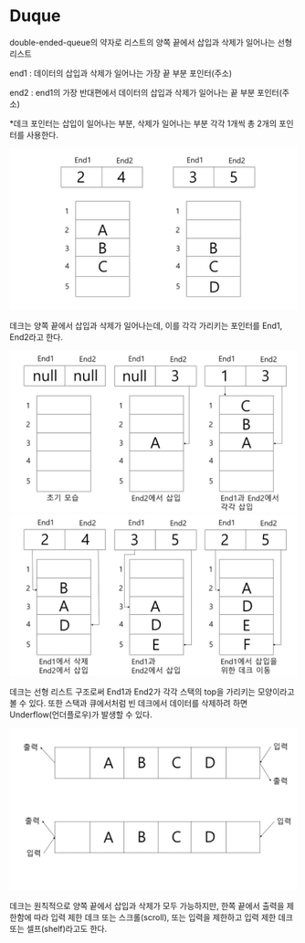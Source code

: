 # Duque

double-ended-queue의 약자로 리스트의 양쪽 끝에서 삽입과 삭제가 일어나는 선형 리스트


end1 : 데이터의 삽입과 삭제가 일어나는 가장 끝 부분 포인터(주소)

end2 : end1의 가장 반대편에서 데이터의 삽입과 삭제가 일어나는 끝 부분 포인터(주소)

\*데크 포인터는 삽입이 일어나는 부분, 삭제가 일어나는 부분 각각 1개씩 총 2개의 포인터를 사용한다.





![deque1](./images/deque1-min.JPG)





데크는 양쪽 끝에서 삽입과 삭제가 일어나는데, 이를 각각 가리키는 포인터를 End1, End2라고 한다.





![deque2](./images/deque2-min.JPG)
![deque3](./images/deque3-min.JPG)





데크는 선형 리스트 구조로써 End1과 End2가 각각 스택의 top을 가리키는 모양이라고 볼 수 있다. 또한 스택과 큐에서처럼 빈 데크에서 데이터를 삭제하려 하면 Underflow(언더플로우)가 발생할 수 있다.





![deque4](./images/deque4-min.JPG)





데크는 원칙적으로 양쪽 끝에서 삽입과 삭제가 모두 가능하지만, 한쪽 끝에서 출력을 제한함에 따라 입력 제한 데크 또는 스크롤(scroll), 또는 입력을 제한하고 입력 제한 데크 또는 셀프(shelf)라고도 한다.